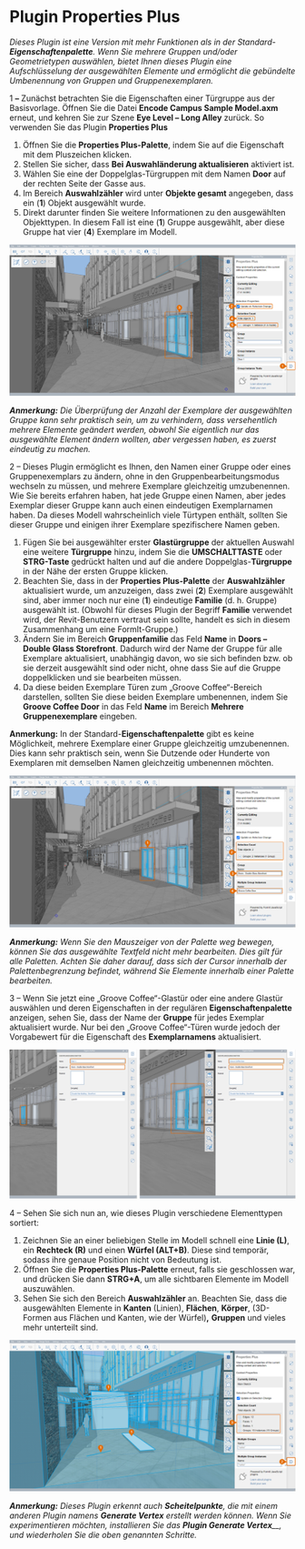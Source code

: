 # Plugin Properties Plus

_Dieses Plugin ist eine Version mit mehr Funktionen als in der Standard-_ _**Eigenschaftenpalette**. Wenn Sie mehrere Gruppen und/oder Geometrietypen auswählen, bietet Ihnen dieses Plugin eine Aufschlüsselung der ausgewählten Elemente und ermöglicht die gebündelte Umbenennung von Gruppen und Gruppenexemplaren._

1 **–** Zunächst betrachten Sie die Eigenschaften einer Türgruppe aus der Basisvorlage. Öffnen Sie die Datei **Encode Campus Sample Model.axm** erneut, und kehren Sie zur Szene **Eye Level – Long Alley** zurück. So verwenden Sie das Plugin **Properties Plus**

1. Öffnen Sie die **Properties Plus-Palette**, indem Sie auf die Eigenschaft mit dem Pluszeichen klicken.
2. Stellen Sie sicher, dass **Bei Auswahländerung aktualisieren** aktiviert ist.
3. Wählen Sie eine der Doppelglas-Türgruppen mit dem Namen **Door** auf der rechten Seite der Gasse aus.
4. Im Bereich **Auswahlzähler** wird unter **Objekte gesamt** angegeben, dass ein (**1**) Objekt ausgewählt wurde.
5. Direkt darunter finden Sie weitere Informationen zu den ausgewählten Objekttypen. In diesem Fall ist eine (**1**) Gruppe ausgewählt, aber diese Gruppe hat vier (**4**) Exemplare im Modell.

![](<../../.gitbook/assets/10 (2) (1).png>)

_**Anmerkung:**_ _Die Überprüfung der Anzahl der Exemplare der ausgewählten Gruppe kann sehr praktisch sein, um zu verhindern, dass versehentlich mehrere Elemente geändert werden, obwohl Sie eigentlich nur das ausgewählte Element ändern wollten, aber vergessen haben, es zuerst eindeutig zu machen._

2 – Dieses Plugin ermöglicht es Ihnen, den Namen einer Gruppe oder eines Gruppenexemplars zu ändern, ohne in den Gruppenbearbeitungsmodus wechseln zu müssen, und mehrere Exemplare gleichzeitig umzubenennen. Wie Sie bereits erfahren haben, hat jede Gruppe einen Namen, aber jedes Exemplar dieser Gruppe kann auch einen eindeutigen Exemplarnamen haben. Da dieses Modell wahrscheinlich viele Türtypen enthält, sollten Sie dieser Gruppe und einigen ihrer Exemplare spezifischere Namen geben.

1. Fügen Sie bei ausgewählter erster **Glastürgruppe** der aktuellen Auswahl eine weitere **Türgruppe** hinzu, indem Sie die **UMSCHALTTASTE** oder **STRG-Taste** gedrückt halten und auf die andere Doppelglas-**Türgruppe** in der Nähe der ersten Gruppe klicken.
2. Beachten Sie, dass in der **Properties Plus-Palette** der **Auswahlzähler** aktualisiert wurde, um anzuzeigen, dass zwei (**2**) Exemplare ausgewählt sind, aber immer noch nur eine (**1**) eindeutige **Familie** (d. h. Gruppe) ausgewählt ist. (Obwohl für dieses Plugin der Begriff **Familie** verwendet wird, der Revit-Benutzern vertraut sein sollte, handelt es sich in diesem Zusammenhang um eine FormIt-Gruppe.)
3. Ändern Sie im Bereich **Gruppenfamilie** das Feld **Name** in **Doors – Double Glass Storefront**. Dadurch wird der Name der Gruppe für alle Exemplare aktualisiert, unabhängig davon, wo sie sich befinden bzw. ob sie derzeit ausgewählt sind oder nicht, ohne dass Sie auf die Gruppe doppelklicken und sie bearbeiten müssen.
4. Da diese beiden Exemplare Türen zum „Groove Coffee“-Bereich darstellen, sollten Sie diese beiden Exemplare umbenennen, indem Sie **Groove Coffee Door** in das Feld **Name** im Bereich **Mehrere Gruppenexemplare** eingeben.

**Anmerkung:** In der Standard-**Eigenschaftenpalette** gibt es keine Möglichkeit, mehrere Exemplare einer Gruppe gleichzeitig umzubenennen. Dies kann sehr praktisch sein, wenn Sie Dutzende oder Hunderte von Exemplaren mit demselben Namen gleichzeitig umbenennen möchten.

![](<../../.gitbook/assets/11 (6) (1).png>)

_**Anmerkung:**_ _Wenn Sie den Mauszeiger von der Palette weg bewegen, können Sie das ausgewählte Textfeld nicht mehr bearbeiten. Dies gilt für alle Paletten. Achten Sie daher darauf, dass sich der Cursor innerhalb der Palettenbegrenzung befindet, während Sie Elemente innerhalb einer Palette bearbeiten._

3 – Wenn Sie jetzt eine „Groove Coffee“-Glastür oder eine andere Glastür auswählen und deren Eigenschaften in der regulären **Eigenschaftenpalette** anzeigen, sehen Sie, dass der Name der **Gruppe** für jedes Exemplar aktualisiert wurde. Nur bei den „Groove Coffee“-Türen wurde jedoch der Vorgabewert für die Eigenschaft des **Exemplarnamens** aktualisiert.

![](<../../.gitbook/assets/12 (3) (1).png>)

4 – Sehen Sie sich nun an, wie dieses Plugin verschiedene Elementtypen sortiert:

1. Zeichnen Sie an einer beliebigen Stelle im Modell schnell eine **Linie (L)**, ein **Rechteck (R)** und einen **Würfel (ALT+B)**. Diese sind temporär, sodass ihre genaue Position nicht von Bedeutung ist.
2. Öffnen Sie die **Properties Plus-Palette** erneut, falls sie geschlossen war, und drücken Sie dann **STRG+A**, um alle sichtbaren Elemente im Modell auszuwählen.
3. Sehen Sie sich den Bereich **Auswahlzähler** an. Beachten Sie, dass die ausgewählten Elemente in **Kanten** (Linien), **Flächen**, **Körper**, (3D-Formen aus Flächen und Kanten, wie der Würfel)**,** **Gruppen** und vieles mehr unterteilt sind.

![](<../../.gitbook/assets/13 (3) (1).png>)

_**Anmerkung:**_ _Dieses Plugin erkennt auch_ _**Scheitelpunkte**, die mit einem anderen Plugin namens_ _**Generate Vertex** erstellt werden können. Wenn Sie experimentieren möchten, installieren Sie das_ _**Plugin Generate Vertex**__, und wiederholen Sie die oben genannten Schritte._
